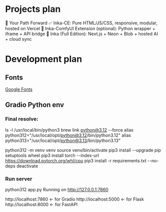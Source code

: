 # Projects plan
🔮 Your Path Forward
    ✅ Inka-CE: Pure HTML/JS/CSS, responsive, modular, hosted on Vercel
    🔄 Inka-ComfyUI Extension (optional): Python wrapper + iframe + API bridge
    🚀 Inka (Full Edition): Next.js + Neon + Blob + hosted AI + cloud sync
# Development plan
## Fonts
[Google Fonts](https://fonts.google.com/icons?icon.size=24&icon.color=%235f6368&icon.query=Loading&icon.set=Material+Icons&icon.style=Filled)

## Gradio Python env
### Final resolve:
ls -l /usr/local/bin/python3
brew link python@3.12 --force
alias python312="/usr/local/opt/python@3.12/bin/python3.12"
alias python313="/usr/local/opt/python@3.13/bin/python3.13"

python312 -m venv venv
source venv/bin/activate
pip3 install --upgrade pip setuptools wheel
pip3 install torch --index-url https://download.pytorch.org/whl/cpu
pip3 install -r requirements.txt --no-deps
deactivate


### Run server
python312 app.py
Running on http://127.0.0.1:7860


http://localhost:7860  ← for Gradio
http://localhost:5000  ← for Flask
http://localhost:8000  ← for FastAPI
